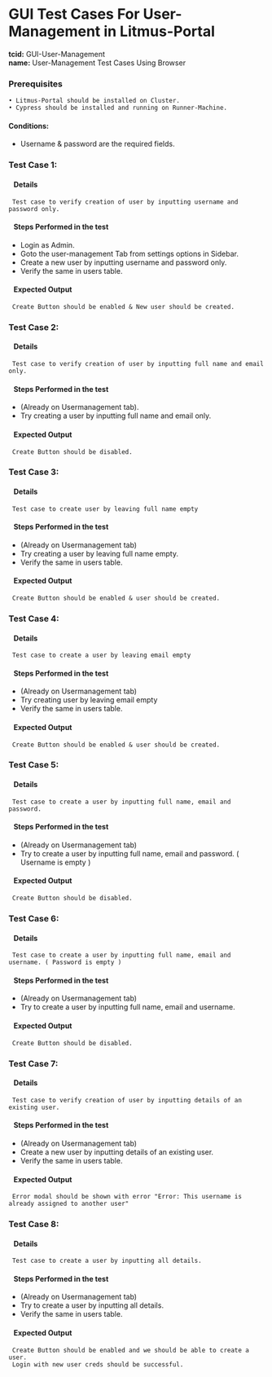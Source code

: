 # GUI Test Cases For User-Management in Litmus-Portal

<b>tcid:</b> GUI-User-Management <br>
<b>name:</b> User-Management Test Cases Using Browser<br>

### Prerequisites

    • Litmus-Portal should be installed on Cluster.
    • Cypress should be installed and running on Runner-Machine.

#### Conditions:

- Username & password are the required fields.


### Test Case 1:

#### &nbsp;&nbsp;&nbsp;Details

     Test case to verify creation of user by inputting username and password only.

#### &nbsp;&nbsp;&nbsp;Steps Performed in the test

- Login as Admin.
- Goto the user-management Tab from settings options in Sidebar.
- Create a new user by inputting username and password only.
- Verify the same in users table.

#### &nbsp;&nbsp;&nbsp;Expected Output

     Create Button should be enabled & New user should be created.

### Test Case 2:

#### &nbsp;&nbsp;&nbsp;Details

     Test case to verify creation of user by inputting full name and email only.

#### &nbsp;&nbsp;&nbsp;Steps Performed in the test

- (Already on Usermanagement tab).
- Try creating a user by inputting full name and email only.

#### &nbsp;&nbsp;&nbsp;Expected Output

     Create Button should be disabled.

### Test Case 3:

#### &nbsp;&nbsp;&nbsp;Details

     Test case to create user by leaving full name empty

#### &nbsp;&nbsp;&nbsp;Steps Performed in the test

- (Already on Usermanagement tab)
- Try creating a user by leaving full name empty.
- Verify the same in users table.

#### &nbsp;&nbsp;&nbsp;Expected Output

     Create Button should be enabled & user should be created.

### Test Case 4:

#### &nbsp;&nbsp;&nbsp;Details

     Test case to create a user by leaving email empty

#### &nbsp;&nbsp;&nbsp;Steps Performed in the test

- (Already on Usermanagement tab)
- Try creating user by leaving email empty
- Verify the same in users table.

#### &nbsp;&nbsp;&nbsp;Expected Output

     Create Button should be enabled & user should be created.

### Test Case 5:

#### &nbsp;&nbsp;&nbsp;Details

     Test case to create a user by inputting full name, email and password.

#### &nbsp;&nbsp;&nbsp;Steps Performed in the test

- (Already on Usermanagement tab)
- Try to create a user by inputting full name, email and password. ( Username is empty )

#### &nbsp;&nbsp;&nbsp;Expected Output

     Create Button should be disabled.

### Test Case 6:

#### &nbsp;&nbsp;&nbsp;Details

     Test case to create a user by inputting full name, email and username. ( Password is empty )

#### &nbsp;&nbsp;&nbsp;Steps Performed in the test

- (Already on Usermanagement tab)
- Try to create a user by inputting full name, email and username.

#### &nbsp;&nbsp;&nbsp;Expected Output

     Create Button should be disabled.

### Test Case 7:

#### &nbsp;&nbsp;&nbsp;Details

     Test case to verify creation of user by inputting details of an existing user.

#### &nbsp;&nbsp;&nbsp;Steps Performed in the test

- (Already on Usermanagement tab)
- Create a new user by inputting details of an existing user.
- Verify the same in users table.

#### &nbsp;&nbsp;&nbsp;Expected Output

     Error modal should be shown with error "Error: This username is already assigned to another user"

### Test Case 8:

#### &nbsp;&nbsp;&nbsp;Details

     Test case to create a user by inputting all details.

#### &nbsp;&nbsp;&nbsp;Steps Performed in the test

- (Already on Usermanagement tab)
- Try to create a user by inputting all details.
- Verify the same in users table.

#### &nbsp;&nbsp;&nbsp;Expected Output

     Create Button should be enabled and we should be able to create a user.
     Login with new user creds should be successful.
